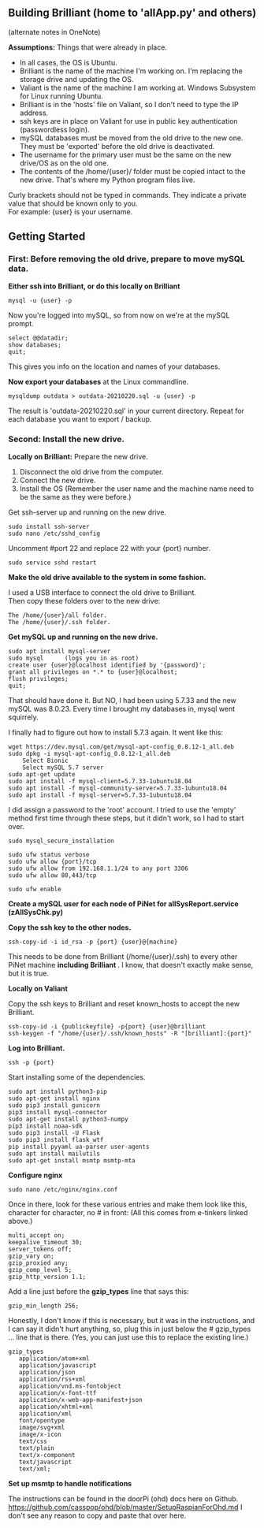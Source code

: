 ## Building Brilliant (home to 'allApp.py' and others)

(alternate notes in OneNote)

**Assumptions:** Things that were already in place.

- In all cases, the OS is Ubuntu.
- Brilliant is the name of the machine I'm working on. I'm replacing the storage drive and updating the OS.
- Valiant is the name of the machine I am working at. Windows Subsystem for Linux running Ubuntu.
- Brilliant is in the 'hosts' file on Valiant, so I don't need to type the IP address.
- ssh keys are in place on Valiant for use in public key authentication (passwordless login).
- mySQL databases must be moved from the old drive to the new one. They must be 'exported' before the old drive is deactivated.
- The username for the primary user must be the same on the new drive/OS as on the old one.
- The contents of the /home/{user}/ folder must be copied intact to the new drive. That's where my Python program files live.


Curly brackets should not be typed in commands. They indicate a private value that should be known only to you.  
For example: {user} is your username.

## Getting Started ##

### First: Before removing the old drive, prepare to move mySQL data.

**Either ssh into Brilliant, or do this locally on Brilliant**

    mysql -u {user} -p

Now you're logged into mySQL, so from now on we're at the mySQL prompt.

    select @@datadir;
    show databases;
    quit;
This gives you info on the location and names of your databases.

**Now export your databases** at the Linux commandline.

    mysqldump outdata > outdata-20210220.sql -u {user} -p

The result is 'outdata-20210220.sql' in your current directory.
Repeat for each database you want to export / backup.

### Second: Install the new drive.

**Locally on Brilliant:**
Prepare the new drive.

   1. Disconnect the old drive from the computer.
   2. Connect the new drive.
   3. Install the OS (Remember the user name and the machine name need to be the same as they were before.)

Get ssh-server up and running on the new drive.

    sudo install ssh-server
    sudo nano /etc/sshd_config

Uncomment #port 22 and replace 22 with your {port} number.

    sudo service sshd restart

**Make the old drive available to the system in some fashion.**

I used a USB interface to connect the old drive to Brilliant.  
Then copy these folders over to the new drive:
   
    The /home/{user}/all folder.
    The /home/{user}/.ssh folder.


**Get mySQL up and running on the new drive.**

    sudo apt install mysql-server
    sudo mysql      (logs you in as root)
    create user {user}@localhost identified by '{password}';
    grant all privileges on *.* to {user}@localhost;
    flush privileges;
    quit;

That should have done it.  But NO, I had been using 5.7.33 and the new mySQL was 8.0.23.
Every time I brought my databases in, mysql went squirrely.

I finally had to figure out how to install 5.7.3 again.  It went like this:

    wget https://dev.mysql.com/get/mysql-apt-config_0.8.12-1_all.deb
    sudo dpkg -i mysql-apt-config_0.8.12-1_all.deb
        Select Bionic
        Select mySQL 5.7 server
    sudo apt-get update
    sudo apt install -f mysql-client=5.7.33-1ubuntu18.04
    sudo apt install -f mysql-community-server=5.7.33-1ubuntu18.04
    sudo apt install -f mysql-server=5.7.33-1ubuntu18.04

I did assign a password to the 'root' account. I tried to use the 'empty' method first time through these steps, but it didn't work, so I had to start over.

    sudo mysql_secure_installation

    sudo ufw status verbose
    sudo ufw allow {port}/tcp
    sudo ufw allow from 192.168.1.1/24 to any port 3306
    sudo ufw allow 80,443/tcp

    sudo ufw enable

**Create a mySQL user for each node of PiNet for allSysReport.service (zAllSysChk.py)**

**Copy the ssh key to the other nodes.**

    ssh-copy-id -i id_rsa -p {port} {user}@{machine}

This needs to be done from Brilliant (/home/{user}/.ssh) to every other PiNet machine <b> including Brilliant </b>.  I know, that doesn't exactly make sense, but it is true.


**Locally on Valiant**

Copy the ssh keys to Brilliant and reset known_hosts to accept the new Brilliant.

    ssh-copy-id -i {publickeyfile} -p{port} {user}@brilliant
    ssh-keygen -f "/home/{user}/.ssh/known_hosts" -R "[brilliant]:{port}"

**Log into Brilliant.**

    ssh -p {port} 

Start installing some of the dependencies.

    sudo apt install python3-pip
    sudo apt-get install nginx
    sudo pip3 install gunicorn
    pip3 install mysql-connector
    sudo apt-get install python3-numpy
    pip3 install noaa-sdk
    sudo pip3 install -U Flask
    sudo pip3 install flask_wtf
    pip install pyyaml ua-parser user-agents
    sudo apt install mailutils
    sudo apt-get install msmtp msmtp-mta

**Configure nginx**

    sudo nano /etc/nginx/nginx.conf

Once in there, look for these various entries and make them look like this, character for character, no # in front:  (All this comes from e-tinkers linked above.)

    multi_accept on;
    keepalive_timeout 30;
    server_tokens off; 
    gzip_vary on;
    gzip_proxied any;
    gzip_comp_level 5;
    gzip_http_version 1.1;

Add a line just before the <b>gzip_types</b> line that says this: 

    gzip_min_length 256;

Honestly, I don't know if this is necessary, but it was in the instructions, and I can say it didn't hurt anything, so, plug this in just below the # gzip_types ... line that is there. (Yes, you can just use this to replace the existing line.)

    gzip_types
       application/atom+xml 
       application/javascript 
       application/json 
       application/rss+xml 
       application/vnd.ms-fontobject 
       application/x-font-ttf 
       application/x-web-app-manifest+json 
       application/xhtml+xml 
       application/xml 
       font/opentype 
       image/svg+xml 
       image/x-icon 
       text/css 
       text/plain 
       text/x-component 
       text/javascript 
       text/xml;

**Set up msmtp to handle notifications**

The instructions can be found in the doorPi (ohd) docs here on Github. https://github.com/casspop/ohd/blob/master/SetupRaspianForOhd.md
I don't see any reason to copy and paste that over here.



